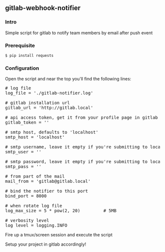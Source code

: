 ## gitlab-webhook-notifier

### Intro
Simple script for gitlab to notify team members by email after push event

### Prerequisite

```bash
$ pip install requests
```

### Configuration

Open the script and near the top you'll find the following lines:
<pre>
# log file
log_file = './gitlab-notifier.log'

# gitlab installation url
gitlab_url = 'http://gitlab.local'

# api access token, get it from your profile page in gitlab
gitlab_token = ''

# smtp host, defaults to 'localhost'
smtp_host = 'localhost'

# smtp username, leave it empty if you're submitting to localhost
smtp_user = ''

# smtp password, leave it empty if you're submitting to localhost
smtp_pass = ''

# from part of the mail
mail_from = 'gitlab@gitlab.local'

# bind the notifier to this port
bind_port = 8000

# when rotate log file
log_max_size = 5 * pow(2, 20)         # 5MB

# verbosity level
log_level = logging.INFO
</pre>

Fire up a tmux/screen session and execute the script

Setup your project in gitlab accordingly!

